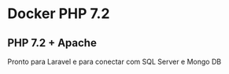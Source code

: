# Docker PHP 7.2

## PHP 7.2 + Apache

Pronto para Laravel e para conectar com SQL Server e Mongo DB
